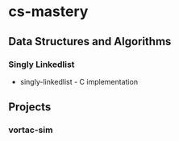 # cs-mastery

## Data Structures and Algorithms

### Singly Linkedlist

- singly-linkedlist - C implementation

## Projects

### vortac-sim
